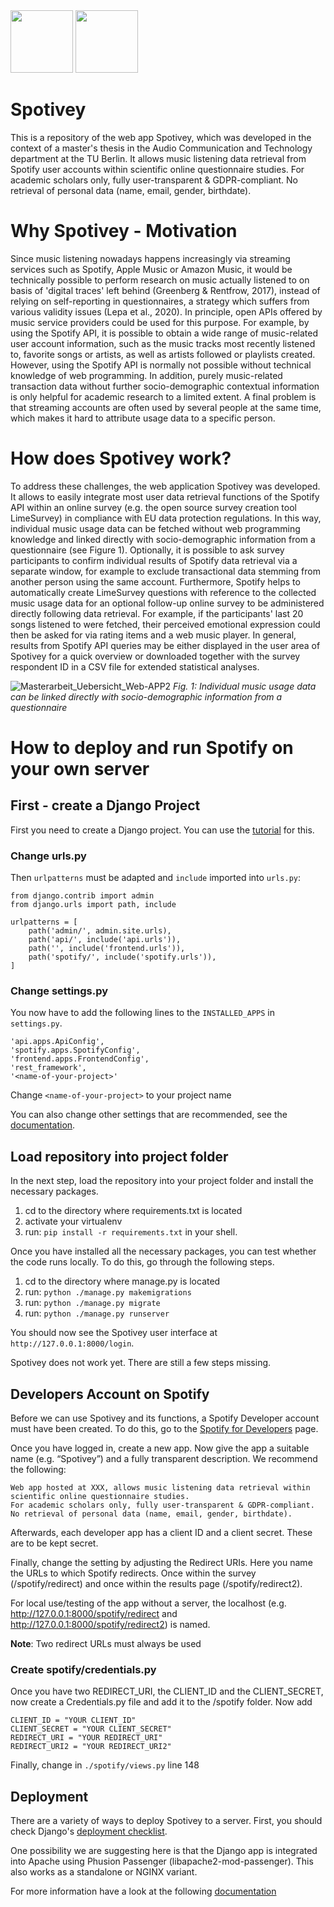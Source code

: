 <div>
    <img src="https://upload.wikimedia.org/wikipedia/commons/2/2e/Logo_der_Technischen_Universit%C3%A4t_Berlin.svg" height=100>
    <img src="https://www.static.tu.berlin/fileadmin/www/_processed_/2/1/csm_logo_grau-schwarz_03df69556e.png" width=100 height=100>
</div>

# Spotivey
This is a repository of the web app Spotivey, which was developed in the context of a master's thesis in the Audio Communication and Technology department at the TU Berlin. It allows music listening data retrieval from Spotify user accounts within scientific online questionnaire studies. For academic scholars only, fully user-transparent & GDPR-compliant. No retrieval of personal data (name, email, gender, birthdate).

# Why Spotivey - Motivation
Since music listening nowadays happens increasingly via streaming services such as Spotify, Apple Music or Amazon Music, it would be technically possible to perform research on music actually listened to on basis of 'digital traces' left behind (Greenberg & Rentfrow, 2017), instead of relying on self-reporting in questionnaires, a strategy which suffers from various validity issues (Lepa et al., 2020). In principle, open APIs offered by music service providers could be used for this purpose. For example, by using the Spotify API, it is possible to obtain a wide range of music-related user account information, such as the music tracks most recently listened to, favorite songs or artists, as well as artists followed or playlists created. However, using the Spotify API is normally not possible without technical knowledge of web programming. In addition, purely music-related transaction data without further socio-demographic contextual information is only helpful for academic research to a limited extent. A final problem is that streaming accounts are often used by several people at the same time, which makes it hard to attribute usage data to a specific person.

# How does Spotivey work?
To address these challenges, the web application Spotivey was developed. It allows to easily integrate most user data retrieval functions of the Spotify API within an online survey (e.g. the open source survey creation tool LimeSurvey) in compliance with EU data protection regulations. In this way, individual music usage data can be fetched without web programming knowledge and linked directly with socio-demographic information from a questionnaire (see Figure 1). Optionally, it is possible to ask survey participants to confirm individual results of Spotify data retrieval via a separate window, for example to exclude transactional data stemming from another person using the same account. Furthermore, Spotify helps to automatically create LimeSurvey questions with reference to the collected music usage data for an optional follow-up online survey to be administered directly following data retrieval. For example, if the participants' last 20 songs listened to were fetched, their perceived emotional expression could then be asked for via rating items and a web music player. In general, results from Spotify API queries may be either displayed in the user area of Spotivey for a quick overview or downloaded together with the survey respondent ID in a CSV file for extended statistical analyses.

![Masterarbeit_Uebersicht_Web-APP2](https://user-images.githubusercontent.com/95614774/216023852-c8596050-834c-477b-ae19-ebd95b160bed.svg)
*Fig. 1: Individual music usage data can be linked directly with socio-demographic information from a questionnaire*

# How to deploy and run Spotify on your own server
## First - create a Django Project
First you need to create a Django project. 
You can use the [tutorial](https://code.visualstudio.com/docs/python/tutorial-django) for this. 

### Change urls.py
Then ```urlpatterns``` must be adapted and ```include``` imported into ```urls.py```:

```
from django.contrib import admin
from django.urls import path, include

urlpatterns = [
    path('admin/', admin.site.urls),
    path('api/', include('api.urls')),
    path('', include('frontend.urls')),
    path('spotify/', include('spotify.urls')),
]
```

### Change settings.py
You now have to add the following lines to the ```INSTALLED_APPS``` in ```settings.py```.

```
'api.apps.ApiConfig',
'spotify.apps.SpotifyConfig',
'frontend.apps.FrontendConfig',
'rest_framework',
'<name-of-your-project>'
```

Change ```<name-of-your-project>``` to your project name

You can also change other settings that are recommended, see the [documentation](https://docs.djangoproject.com/en/4.1/ref/settings/).

## Load repository into project folder

In the next step, load the repository into your project folder and install the necessary packages.

1. cd to the directory where requirements.txt is located
2. activate your virtualenv
3. run: ```pip install -r requirements.txt``` in your shell.

Once you have installed all the necessary packages, you can test whether the code runs locally. To do this, go through the following steps.

1. cd to the directory where manage.py is located
2. run: ```python ./manage.py makemigrations```
3. run: ```python ./manage.py migrate```
4. run: ```python ./manage.py runserver```

You should now see the Spotivey user interface at ```http://127.0.0.1:8000/login```.

Spotivey does not work yet. 
There are still a few steps missing.

## Developers Account on Spotify

Before we can use Spotivey and its functions, a Spotify Developer account must have been created.
To do this, go to the [Spotify for Developers](https://developer.spotify.com/dashboard/) page.

Once you have logged in, create a new app. 
Now give the app a suitable name (e.g. “Spotivey”) and a fully transparent description. We recommend the following:

```
Web app hosted at XXX, allows music listening data retrieval within scientific online questionnaire studies. 
For academic scholars only, fully user-transparent & GDPR-compliant. 
No retrieval of personal data (name, email, gender, birthdate).
```

Afterwards, each developer app has a client ID and a client secret. 
These are to be kept secret.

Finally, change the setting by adjusting the Redirect URIs. Here you name the URLs to which Spotify redirects. Once within the survey (<YOUR-SERVER>/spotify/redirect) and once within the results page (<YOUR-SERVER>/spotify/redirect2).

For local use/testing of the app without a server, the localhost (e.g. http://127.0.0.1:8000/spotify/redirect and http://127.0.0.1:8000/spotify/redirect2) is named.

<b>Note</b>: Two redirect URLs must always be used

### Create spotify/credentials.py

Once you have two REDIRECT_URI, the CLIENT_ID and the CLIENT_SECRET, now create a Credentials.py file and add it to the /spotify folder. 
Now add

```
CLIENT_ID = "YOUR CLIENT_ID"
CLIENT_SECRET = "YOUR CLIENT_SECRET"
REDIRECT_URI = "YOUR REDIRECT_URI"
REDIRECT_URI2 = "YOUR REDIRECT_URI2"
```

Finally, change in ```./spotify/views.py``` line 148

## Deployment
There are a variety of ways to deploy Spotivey to a server.
First, you should check Django's [deployment checklist](https://docs.djangoproject.com/en/4.1/howto/deployment/checklist/).

One possibility we are suggesting here is that the Django app is integrated into Apache using Phusion Passenger (libapache2-mod-passenger). 
This also works as a standalone or NGINX variant.

For more information have a look at the following [documentation](https://www.phusionpassenger.com/docs/advanced_guides/install_and_upgrade/apache/install/)
